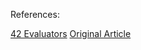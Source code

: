 References:

[42 Evaluators](https://github.com/demostanis/42evaluators)
[Original Article](https://medium.com/@benjaminmerchin/42-black-hole-deep-dive-cbc4b343c6b2)
